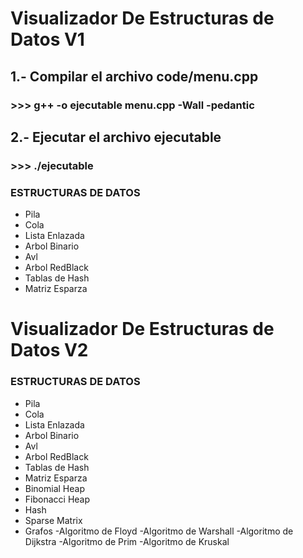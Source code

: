 # Visualizador De Estructuras de Datos V1
## 1.- Compilar el archivo code/menu.cpp
### >>>  g++ -o ejecutable menu.cpp -Wall -pedantic
## 2.- Ejecutar el archivo ejecutable
### >>>  ./ejecutable

### ESTRUCTURAS DE DATOS
- Pila
- Cola
- Lista Enlazada
- Arbol Binario
- Avl
- Arbol RedBlack
- Tablas de Hash
- Matriz Esparza

# Visualizador De Estructuras de Datos V2

### ESTRUCTURAS DE DATOS
- Pila
- Cola
- Lista Enlazada
- Arbol Binario
- Avl
- Arbol RedBlack
- Tablas de Hash
- Matriz Esparza
- Binomial Heap
- Fibonacci Heap
- Hash
- Sparse Matrix
- Grafos
  -Algoritmo de Floyd
  -Algoritmo de Warshall
  -Algoritmo de Dijkstra
  -Algoritmo de Prim
  -Algoritmo de Kruskal

